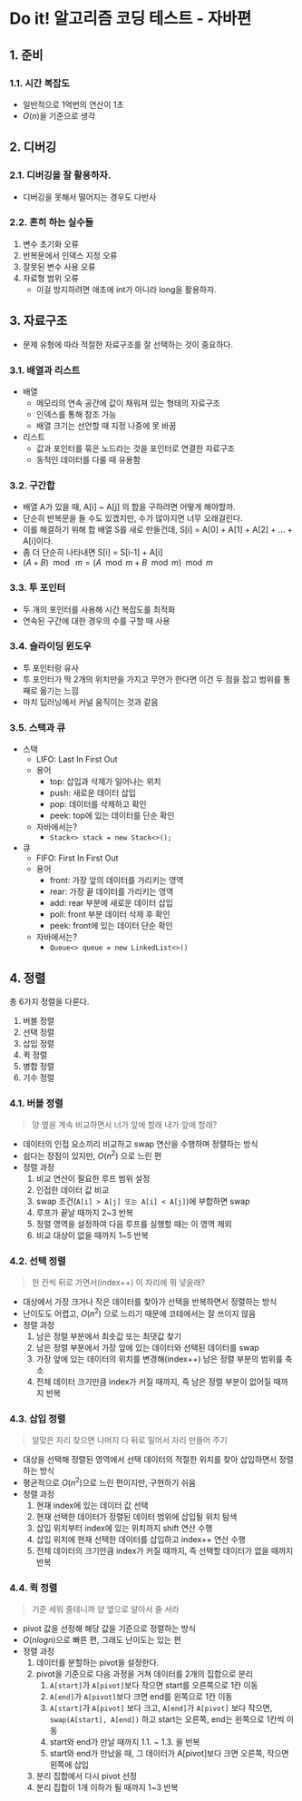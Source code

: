 # Do it! 알고리즘 코딩 테스트 - 자바편
## 1. 준비
### 1.1. 시간 복잡도
- 일반적으로 1억번의 연산이 1초
- $O(n)$을 기준으로 생각

## 2. 디버깅
### 2.1. 디버깅을 잘 활용하자.
- 디버깅을 못해서 떨어지는 경우도 다반사
### 2.2. 흔히 하는 실수들
1. 변수 초기화 오류
2. 반복문에서 인덱스 지정 오류
3. 잘못된 변수 사용 오류
4. 자료형 범위 오류
    - 이걸 방지하려면 애초에 int가 아니라 long을 활용하자.

## 3. 자료구조
- 문제 유형에 따라 적절한 자료구조를 잘 선택하는 것이 중요하다.
### 3.1. 배열과 리스트
- 배열
  - 메모리의 연속 공간에 값이 채워져 있는 형태의 자료구조
  - 인덱스를 통해 참조 가능
  - 배열 크기는 선언할 때 지정 나중에 못 바꿈
- 리스트
  - 값과 포인터를 묶은 노드라는 것을 포인터로 연결한 자료구조
  - 동적인 데이터를 다룰 때 유용함
  
### 3.2. 구간합
- 배열 A가 있을 때, A[i] ~ A[j] 의 합을 구하려면 어떻게 해야할까.
- 단순히 반복문을 돌 수도 있겠지만, 수가 많아지면 너무 오래걸린다.
- 이를 해결하기 위해 합 배열 S를 새로 만들건데, S[i] = A[0] + A[1] + A[2] + ... + A[i]이다.
- 좀 더 단순히 나타내면 S[i] = S[i-1] + A[i]
- $(A+B)\mod\ m = (A\mod m + B \mod m)\mod m$

### 3.3. 투 포인터
- 두 개의 포인터를 사용해 시간 복잡도를 최적화
- 연속된 구간에 대한 경우의 수를 구할 때 사용

### 3.4. 슬라이딩 윈도우
- 투 포인터랑 유사
- 투 포인터가 딱 2개의 위치만을 가지고 무언가 한다면 이건 두 점을 잡고 범위를 통째로 옮기는 느낌
- 마치 딥러닝에서 커널 움직이는 것과 같음

### 3.5. 스택과 큐
- 스택
  - LIFO: Last In First Out
  - 용어
    - top: 삽입과 삭제가 일어나는 위치
    - push: 새로운 데이터 삽입
    - pop: 데이터를 삭제하고 확인
    - peek: top에 있는 데이터를 단순 확인
  - 자바에서는?
    - ```Stack<> stack = new Stack<>();```
- 큐
  - FIFO: First In First Out
  - 용어
    - front: 가장 앞의 데이터를 가리키는 영역
    - rear: 가장 끝 데이터를 가리키는 영역
    - add: rear 부분에 새로운 데이터 삽입
    - poll: front 부분 데이터 삭제 후 확인
    - peek: front에 있는 데이터 단순 확인
  - 자바에서는?
    - ```Queue<> queue = new LinkedList<>()```

## 4. 정렬
총 6가지 정렬을 다룬다.
1. 버블 정렬
2. 선택 정렬
3. 삽입 정렬
4. 퀵 정렬
5. 병합 정렬
6. 기수 정렬

### 4.1. 버블 정렬
> 양 옆을 계속 비교하면서 너가 앞에 할래 내가 앞에 할래?
- 데이터의 인접 요소끼리 비교하고 swap 연산을 수행하며 정렬하는 방식
- 쉽다는 장점이 있지만, $O(n^2)$ 으로 느린 편
- 정렬 과정
  1. 비교 연산이 필요한 루프 범위 설정
  2. 인접한 데이터 값 비교
  3. swap 조건(```A[i] > A[j] 또는 A[i] < A[j]```)에 부합하면 swap
  4. 루프가 끝날 때까지 2~3 반복
  5. 정렬 영역을 설정하여 다음 루프를 실행할 때는 이 영역 제외
  6. 비교 대상이 없을 때까지 1~5 반복

### 4.2. 선택 정렬
> 한 칸씩 뒤로 가면서(index++) 이 자리에 뭐 넣을래?
- 대상에서 가장 크거나 작은 데이터를 찾아가 선택을 반복하면서 정렬하는 방식
- 난이도도 어렵고, $O(n^2)$ 으로 느리기 때문에 코테에서는 잘 쓰이지 않음
- 정렬 과정
  1. 남은 정렬 부분에서 최솟값 또는 최댓값 찾기
  2. 남은 정렬 부분에서 가장 앞에 있는 데이터와 선택된 데이터를 swap
  3. 가장 앞에 있는 데이터의 위치를 변경해(index++) 남은 정렬 부분의 범위를 축소
  4. 전체 데이터 크기만큼 index가 커질 때까지, 즉 남은 정렬 부분이 없어질 때까지 반복

### 4.3. 삽입 정렬
> 알맞은 자리 찾으면 나머지 다 뒤로 밀어서 자리 만들어 주기
- 대상을 선택해 정렬된 영역에서 선택 데이터의 적절한 위치를 찾아 삽입하면서 정렬하는 방식
- 평균적으로 $O(n^2)$으로 느린 편이지만, 구현하기 쉬움
- 정렬 과정
  1. 현재 index에 있는 데이터 값 선택
  2. 현재 선택한 데이터가 정렬된 데이터 범위에 삽입될 위치 탐색
  3. 삽입 위치부터 index에 있는 위치까지 shift 연산 수행
  4. 삽입 위치에 현재 선택한 데이터를 삽입하고 index++ 연산 수행
  5. 전체 데이터의 크기만큼 index가 커질 때까지, 즉 선택할 데이터가 없을 때까지 반복

### 4.4. 퀵 정렬
> 기준 세워 줄테니까 양 옆으로 알아서 줄 서라
- pivot 값을 선정해 해당 값을 기준으로 정렬하는 방식
- $O(nlogn)$으로 빠른 편, 그래도 난이도는 있는 편
- 정렬 과정
  1. 데이터를 분할하는 pivot을 설정한다.
  2. pivot을 기준으로 다음 과정을 거쳐 데이터를 2개의 집합으로 분리
     1. ```A[start]```가 ```A[pivot]```보다 작으면 start를 오른쪽으로 1칸 이동
     2. ```A[end]```가 ```A[pivot]```보다 크면 end를 왼쪽으로 1칸 이동
     3. ```A[start]```가 ```A[pivot]``` 보다 크고, ```A[end]```가 ```A[pivot]``` 보다 작으면, ```swap(A[start], A[end])``` 하고 start는 오른쪽, end는 왼쪽으로 1칸씩 이동
     4. start와 end가 만날 때까지 1.1. ~ 1.3. 을 반복
     5. start와 end가 만났을 때, 그 데이터가 A[pivot]보다 크면 오른쪽, 작으면 왼쪽에 삽입
  3. 분리 집합에서 다시 pivot 선정
  4. 분리 집합이 1개 이하가 될 때까지 1~3 반복